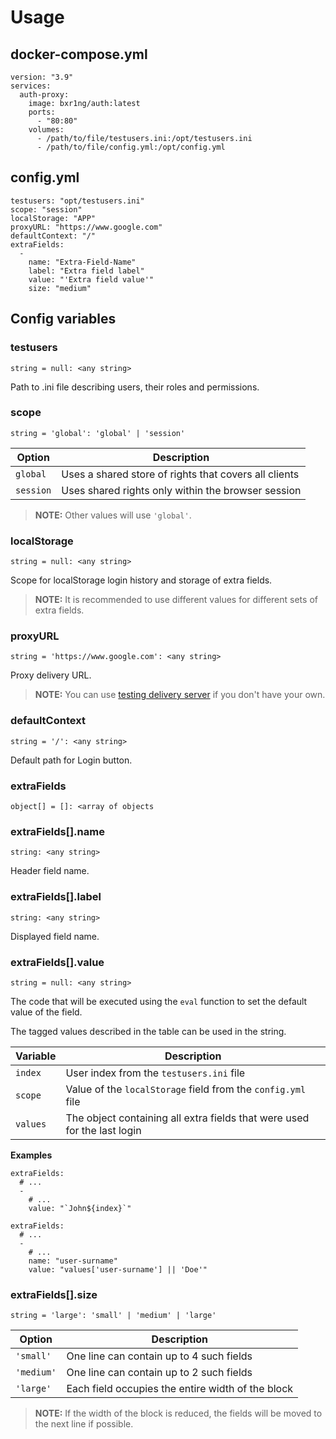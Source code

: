# Usage

## docker-compose.yml

```
version: "3.9"
services:
  auth-proxy:
    image: bxr1ng/auth:latest
    ports:
      - "80:80"
    volumes:
      - /path/to/file/testusers.ini:/opt/testusers.ini
      - /path/to/file/config.yml:/opt/config.yml
```

## config.yml

```
testusers: "opt/testusers.ini"
scope: "session"
localStorage: "APP"
proxyURL: "https://www.google.com"
defaultContext: "/"
extraFields:
  -
    name: "Extra-Field-Name"
    label: "Extra field label"
    value: "'Extra field value'"
    size: "medium"
```

## Config variables

### testusers

`string = null: <any string>`

Path to .ini file describing users, their roles and permissions.

### scope

`string = 'global': 'global' | 'session'`

| Option    | Description                                           |
|-----------|-------------------------------------------------------|
| `global`  | Uses a shared store of rights that covers all clients |
| `session` | Uses shared rights only within the browser session    |

> **NOTE:**  Other values will use `'global'`.

### localStorage

`string = null: <any string>`

Scope for localStorage login history and storage of extra fields.

> **NOTE:**  It is recommended to use different values for different sets of extra fields.

### proxyURL

`string = 'https://www.google.com': <any string>`

Proxy delivery URL.

> **NOTE:**  You can use [testing delivery server](https://hub.docker.com/r/bxr1ng/auth-listener) if you don't have your own.

### defaultContext

`string = '/': <any string>`

Default path for Login button.

### extraFields

`object[] = []: <array of objects`

### extraFields[].name

`string: <any string>`

Header field name.

### extraFields[].label

`string: <any string>`

Displayed field name.

### extraFields[].value

`string = null: <any string>`

The code that will be executed using the `eval` function to set the default value of the field.

The tagged values described in the table can be used in the string.

| Variable | Description                                                              |
|----------|--------------------------------------------------------------------------|
| `index`  | User index from the `testusers.ini` file                                 |
| `scope`  | Value of the `localStorage` field from the `config.yml` file             |
| `values` | The object containing all extra fields that were used for the last login |

**Examples**

```
extraFields:
  # ...
  -
    # ...
    value: "`John${index}`"
```

```
extraFields:
  # ...
  -
    # ...
    name: "user-surname"
    value: "values['user-surname'] || 'Doe'"
```

### extraFields[].size

`string = 'large': 'small' | 'medium' | 'large'`

| Option     | Description                                       |
|------------|---------------------------------------------------|
| `'small'`  | One line can contain up to 4 such fields          |
| `'medium'` | One line can contain up to 2 such fields          |
| `'large'`  | Each field occupies the entire width of the block |

> **NOTE:**  If the width of the block is reduced, the fields will be moved to the next line if possible.
